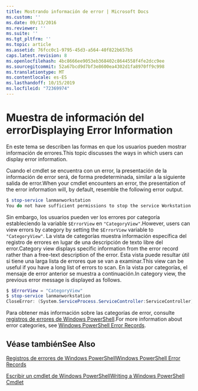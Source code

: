 ```yaml
---
title: Mostrando información de error | Microsoft Docs
ms.custom: ''
ms.date: 09/13/2016
ms.reviewer: ''
ms.suite: ''
ms.tgt_pltfrm: ''
ms.topic: article
ms.assetid: 76fcc0c1-9795-45d3-a564-40f822b657b5
caps.latest.revision: 8
ms.openlocfilehash: 4bc8666ee9053eb368402c8644558f4fe2dcc9ee
ms.sourcegitcommit: 52a67bcd9d7bf3e8600ea4302d1fa8970ff9c998
ms.translationtype: MT
ms.contentlocale: es-ES
ms.lasthandoff: 10/15/2019
ms.locfileid: "72369974"
---
```

# <a name="displaying-error-information"></a><span data-ttu-id="64776-102">Muestra de información del error</span><span class="sxs-lookup"><span data-stu-id="64776-102">Displaying Error Information</span></span>

<span data-ttu-id="64776-103">En este tema se describen las formas en que los usuarios pueden mostrar información de errores.</span><span class="sxs-lookup"><span data-stu-id="64776-103">This topic discusses the ways in which users can display error information.</span></span>

<span data-ttu-id="64776-104">Cuando el cmdlet se encuentra con un error, la presentación de la información de error será, de forma predeterminada, similar a la siguiente salida de error.</span><span class="sxs-lookup"><span data-stu-id="64776-104">When your cmdlet encounters an error, the presentation of the error information will, by default, resemble the following error output.</span></span>

```powershell
$ stop-service lanmanworkstation
You do not have sufficient permissions to stop the service Workstation.
```

<span data-ttu-id="64776-105">Sin embargo, los usuarios pueden ver los errores por categoría estableciendo la variable `$ErrorView` en `"CategoryView"`.</span><span class="sxs-lookup"><span data-stu-id="64776-105">However, users can view errors by category by setting the `$ErrorView` variable to `"CategoryView"`.</span></span> <span data-ttu-id="64776-106">La vista de categorías muestra información específica del registro de errores en lugar de una descripción de texto libre del error.</span><span class="sxs-lookup"><span data-stu-id="64776-106">Category view displays specific information from the error record rather than a free-text description of the error.</span></span> <span data-ttu-id="64776-107">Esta vista puede resultar útil si tiene una larga lista de errores que se van a examinar.</span><span class="sxs-lookup"><span data-stu-id="64776-107">This view can be useful if you have a long list of errors to scan.</span></span> <span data-ttu-id="64776-108">En la vista por categorías, el mensaje de error anterior se muestra a continuación.</span><span class="sxs-lookup"><span data-stu-id="64776-108">In category view, the previous error message is displayed as follows.</span></span>

```powershell
$ $ErrorView = "CategoryView"
$ stop-service lanmanworkstation
CloseError: (System.ServiceProcess.ServiceController:ServiceController) [stop-service], ServiceCommandException
```

<span data-ttu-id="64776-109">Para obtener más información sobre las categorías de error, consulte [registros de errores de Windows PowerShell](./windows-powershell-error-records.md).</span><span class="sxs-lookup"><span data-stu-id="64776-109">For more information about error categories, see [Windows PowerShell Error Records](./windows-powershell-error-records.md).</span></span>

## <a name="see-also"></a><span data-ttu-id="64776-110">Véase también</span><span class="sxs-lookup"><span data-stu-id="64776-110">See Also</span></span>

[<span data-ttu-id="64776-111">Registros de errores de Windows PowerShell</span><span class="sxs-lookup"><span data-stu-id="64776-111">Windows PowerShell Error Records</span></span>](./windows-powershell-error-records.md)

[<span data-ttu-id="64776-112">Escribir un cmdlet de Windows PowerShell</span><span class="sxs-lookup"><span data-stu-id="64776-112">Writing a Windows PowerShell Cmdlet</span></span>](./writing-a-windows-powershell-cmdlet.md)
